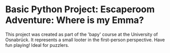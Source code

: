 # Basic Python Project: Escaperoom Adventure: Where is my Emma?

This project was created as part of the 'bapy' course at the University of Osnabrück.
It represents a small looter in the first-person perspective. Have fun playing! Ideal for puzzlers.
